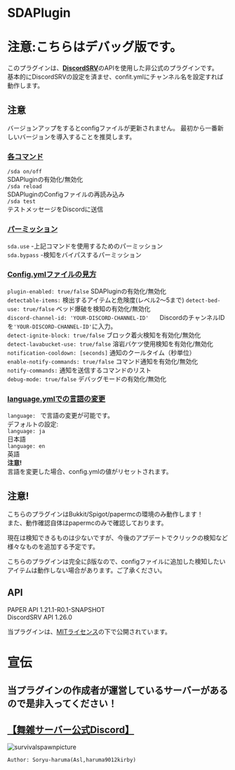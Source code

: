 # SDAPlugin

# 注意:こちらはデバッグ版です。

このプラグインは、[**DiscordSRV**](https://github.com/DiscordSRV/DiscordSRV)のAPIを使用した非公式のプラグインです。  
基本的にDiscordSRVの設定を済ませ、confit.ymlにチャンネル名を設定すれば動作します。 

## 注意
バージョンアップをするとconfigファイルが更新されません。
最初から一番新しいバージョンを導入することを推奨します。

### [各コマンド](src/main/resources/config.yml)  
`/sda on/off`  
SDAPluginの有効化/無効化  
`/sda reload`  
SDAPluginのConfigファイルの再読み込み  
`/sda test`  
テストメッセージをDiscordに送信  
  
### [パーミッション](src/main/resources/plugin.yml)  
`sda.use` -上記コマンドを使用するためのパーミッション  
`sda.bypass` -検知をバイパスするパーミッション  
  
### [Config.ymlファイルの見方](src/main/resources/config.yml)  
`plugin-enabled: true/false`    SDAPluginの有効化/無効化  
`detectable-items:`    検出するアイテムと危険度(レベル2～5まで)
`detect-bed-use: true/false`    ベッド爆破を検知の有効化/無効化  
`discord-channel-id: 'YOUR-DISCORD-CHANNEL-ID'   ` DiscordのチャンネルIDを`'YOUR-DISCORD-CHANNEL-ID'`に入力。  
`detect-ignite-block: true/false`    ブロック着火検知を有効化/無効化  
`detect-lavabucket-use: true/false`    溶岩バケツ使用検知を有効化/無効化  
`notification-cooldown: [seconds]`    通知のクールタイム（秒単位）  
`enable-notify-commands: true/false`    コマンド通知を有効化/無効化  
`notify-commands:`    通知を送信するコマンドのリスト  
`debug-mode: true/false`    デバッグモードの有効化/無効化  

### [language.ymlでの言語の変更](src/main/resources/language.yml)  
`language: ` で言語の変更が可能です。  
デフォルトの設定:  
`language: ja`  
日本語  
`language: en`  
英語  
**注意!**  
言語を変更した場合、config.ymlの値がリセットされます。  

## 注意! 
こちらのプラグインはBukkit/Spigot/papermcの環境のみ動作します！  
また、動作確認自体はpapermcのみで確認しております。  
  
現在は検知できるものは少ないですが、今後のアプデートでクリックの検知など  
様々なものを追加する予定です。  
  
こちらのプラグインは完全にβ版なので、configファイルに追加した検知したいアイテムは動作しない場合があります。ご了承ください。  

## API
PAPER API 1.21.1-R0.1-SNAPSHOT  
DiscordSRV API 1.26.0  
  
当プラグインは、[MITライセンス](LICENSE)の下で公開されています。  
  
# 宣伝  
## 当プラグインの作成者が運営しているサーバーがあるので是非入ってください！  
## [【舞雑サーバー公式Discord】](https://discord.gg/DVEUK4gYaz)  
![survivalspawnpicture](https://i.gyazo.com/d2216fa5eaf169512ad4cb2f43ad841a.png)  

`Author: Soryu-haruma(Asl,haruma9012kirby)`